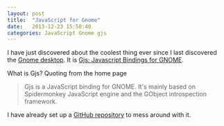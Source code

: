 ```yaml
---
layout: post
title:  "JavaScript for Gnome"
date:   2013-12-23 15:50:40
categories: JavaScript Gnome gjs
---
```


I have just discovered about the coolest thing ever since I last discovered
the [Gnome desktop](http://www.gnome.org/). It is [Gjs: Javascript Bindings for
GNOME](https://wiki.gnome.org/action/show/Projects/Gjs?action=show&redirect=Gjs).

What is Gjs? Quoting from the home page

> Gjs is a JavaScript binding for GNOME. It's mainly based on Spidermonkey
JavaScript engine and the GObject introspection framework.

I have already set up a
[GitHub repository](https://github.com/valera-rozuvan/gjs-test-examples) to
mess around with it.
